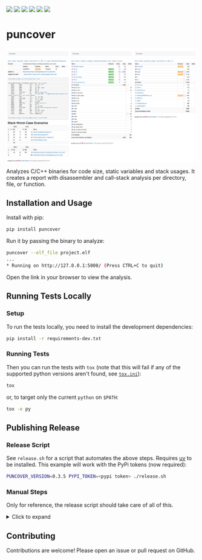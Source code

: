 [![](https://img.shields.io/badge/GitHub-HBehrens/puncover-8da0cb?style=flat-square&logo=github)](https://github.com/HBehrens/puncover)
[![](https://img.shields.io/github/actions/workflow/status/HBehrens/puncover/ci.yml?style=flat-square&branch=master)](https://github.com/HBehrens/puncover/actions?query=branch%3Amaster+)
[![](https://img.shields.io/codecov/c/github/HBehrens/puncover/master?style=flat-square)](https://codecov.io/gh/HBehrens/puncover)
[![](https://img.shields.io/pypi/v/puncover?style=flat-square)](https://pypi.org/project/puncover)
[![](https://img.shields.io/pypi/pyversions/puncover?style=flat-square)](https://pypi.org/project/puncover)
[![](https://img.shields.io/github/license/HBehrens/puncover?color=blue&style=flat-square)](https://github.com/HBehrens/puncover)

# puncover

![](https://raw.githubusercontent.com/HBehrens/puncover/master/images/overview.png)

Analyzes C/C++ binaries for code size, static variables and stack usages. It
creates a report with disassembler and call-stack analysis per directory, file,
or function.

## Installation and Usage

Install with pip:

```bash
pip install puncover
```

Run it by passing the binary to analyze:

```bash
puncover --elf_file project.elf
...
* Running on http://127.0.0.1:5000/ (Press CTRL+C to quit)
```

Open the link in your browser to view the analysis.

## Running Tests Locally

### Setup

To run the tests locally, you need to install the development dependencies:

```bash
pip install -r requirements-dev.txt
```

### Running Tests

Then you can run the tests with `tox` (note that this will fail if any of the
supported python versions aren't found, see [`tox.ini`](tox.ini)):

```bash
tox
```

or, to target only the current `python` on `$PATH`:

```bash
tox -e py
```

## Publishing Release

### Release Script

See `release.sh` for a script that automates the above steps. Requires
[uv](https://github.com/astral-sh/uv) to be installed. This example will work
with the PyPi tokens (now required):

```bash
PUNCOVER_VERSION=0.3.5 PYPI_TOKEN=<pypi token> ./release.sh
```

### Manual Steps

Only for reference, the release script should take care of all of this.

<details><summary>Click to expand</summary>

1. Update the version in `puncover/__version__.py`.
2. Commit the version update:

   ```bash
   git add . && git commit -m "Bump version to x.y.z"
   ```

3. Create an annotated tag:

   ```bash
   git tag -a {-m=,}x.y.z
   ```

4. Push the commit and tag:

   ```bash
   git push && git push --tags
   ```

5. Either wait for the GitHub Action to complete and download the release
   artifact for uploading: https://github.com/HBehrens/puncover/actions OR Build
   the package locally: `python setup.py sdist bdist_wheel`

6. Upload the package to PyPI:

   ```bash
   twine upload dist/*
   ```

7. Create GitHub releases:

   - `gh release create --generate-notes x.y.z`
   - attach the artifacts to the release too: `gh release upload x.y.z dist/*`

</details>

## Contributing

Contributions are welcome! Please open an issue or pull request on GitHub.
